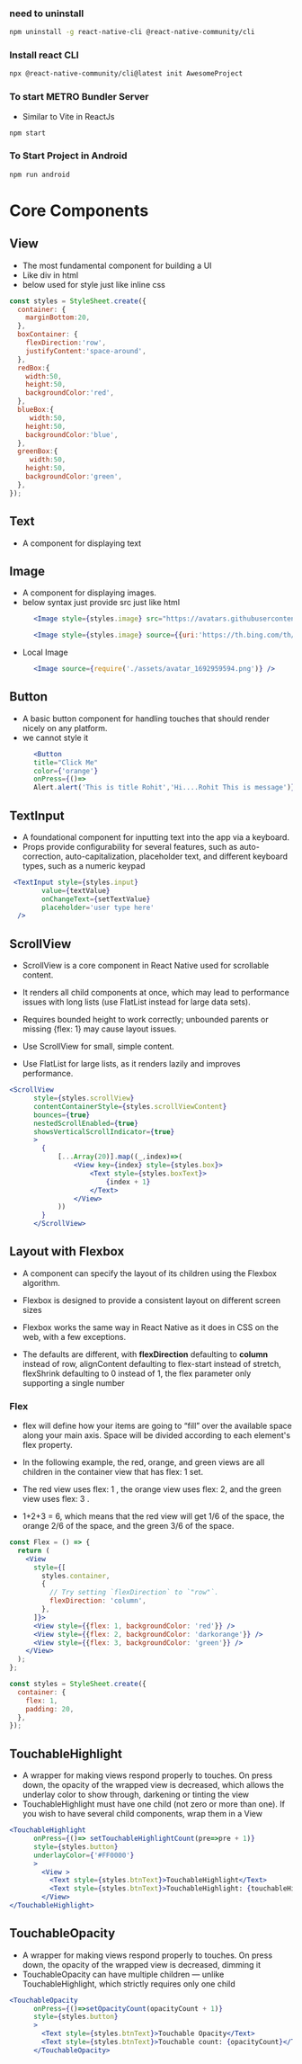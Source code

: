 
### need to uninstall
```bash
npm uninstall -g react-native-cli @react-native-community/cli
```

### Install react CLI
```bash
npx @react-native-community/cli@latest init AwesomeProject
```

### To start METRO Bundler Server
- Similar to Vite in ReactJs
```bash
npm start

```

### To Start Project in Android
```bash
npm run android

```



# Core Components
## View
- The most fundamental component for building a UI
- Like div in html
- below used for style just like inline css
```jsx
const styles = StyleSheet.create({
  container: {
    marginBottom:20,
  },
  boxContainer: {
    flexDirection:'row',
    justifyContent:'space-around',
  },
  redBox:{
    width:50,
    height:50,
    backgroundColor:'red',
  },
  blueBox:{
     width:50,
    height:50,
    backgroundColor:'blue',
  },
  greenBox:{
     width:50,
    height:50,
    backgroundColor:'green',
  },
});
```
## Text
- A component for displaying text



## Image
- A component for displaying images.
- below syntax just provide src just like html
```jsx
      <Image style={styles.image} src="https://avatars.githubusercontent.com/u/100376340?v=4" />
```
```jsx
      <Image style={styles.image} source={{uri:'https://th.bing.com/th/id/OIP.EEk3SQRrEku6QN3IU5gbXAHaDB?rs=1&pid=ImgDetMain'}} />


```
- Local Image
```jsx
      <Image source={require('./assets/avatar_1692959594.png')} />

```


## Button
- A basic button component for handling touches that should render nicely on any platform.
- we cannot style it
```jsx
      <Button 
      title="Click Me" 
      color={'orange'} 
      onPress={()=> 
      Alert.alert('This is title Rohit','Hi....Rohit This is message')}/>

```


## TextInput
- A foundational component for inputting text into the app via a keyboard. 
- Props provide configurability for several features, such as auto-correction, auto-capitalization, placeholder text, and different keyboard types, such as a numeric keypad
```jsx
 <TextInput style={styles.input}
        value={textValue}
        onChangeText={setTextValue}
        placeholder='user type here'
  />

```

## ScrollView

- ScrollView is a core component in React Native used for scrollable content.

- It renders all child components at once, which may lead to performance issues with long lists (use FlatList instead for large data sets).

- Requires bounded height to work correctly; unbounded parents or missing {flex: 1} may cause layout issues.

- Use ScrollView for small, simple content.

- Use FlatList for large lists, as it renders lazily and improves performance.
```jsx
<ScrollView
      style={styles.scrollView}
      contentContainerStyle={styles.scrollViewContent}
      bounces={true}
      nestedScrollEnabled={true}
      showsVerticalScrollIndicator={true}
      >
        {
            [...Array(20)].map((_,index)=>(
                <View key={index} style={styles.box}>
                    <Text style={styles.boxText}>
                        {index + 1}
                    </Text>
                </View>
            ))
        }
      </ScrollView>
```

## Layout with Flexbox
-  A component can specify the layout of its children using the Flexbox algorithm. 
- Flexbox is designed to provide a consistent layout on different screen sizes

- Flexbox works the same way in React Native as it does in CSS on the web, with a few exceptions. 
- The defaults are different, with **flexDirection** defaulting to **column** instead of row, alignContent defaulting to flex-start instead of stretch, flexShrink defaulting to 0 instead of 1, the flex parameter only supporting a single number

### Flex
- flex will define how your items are going to “fill” over the available space along your main axis. Space will be divided according to each element's flex property.

- In the following example, the red, orange, and green views are all children in the container view that has flex: 1 set. 
- The red view uses flex: 1 , the orange view uses flex: 2, and the green view uses flex: 3 .
- 1+2+3 = 6, which means that the red view will get 1/6 of the space, the orange 2/6 of the space, and the green 3/6 of the space.

```jsx
const Flex = () => {
  return (
    <View
      style={[
        styles.container,
        {
          // Try setting `flexDirection` to `"row"`.
          flexDirection: 'column',
        },
      ]}>
      <View style={{flex: 1, backgroundColor: 'red'}} />
      <View style={{flex: 2, backgroundColor: 'darkorange'}} />
      <View style={{flex: 3, backgroundColor: 'green'}} />
    </View>
  );
};

const styles = StyleSheet.create({
  container: {
    flex: 1,
    padding: 20,
  },
});

```

## TouchableHighlight

- A wrapper for making views respond properly to touches. On press down, the opacity of the wrapped view is decreased, which allows the underlay color to show through, darkening or tinting the view
- TouchableHighlight must have one child (not zero or more than one). If you wish to have several child components, wrap them in a View

```jsx
<TouchableHighlight
      onPress={()=> setTouchableHighlightCount(pre=>pre + 1)}
      style={styles.button}
      underlayColor={'#FF0000'}
      >
        <View >
          <Text style={styles.btnText}>TouchableHighlight</Text>
          <Text style={styles.btnText}>TouchableHighlight: {touchableHighlightCount}</Text>
        </View>
</TouchableHighlight>
```

## TouchableOpacity
- A wrapper for making views respond properly to touches. On press down, the opacity of the wrapped view is decreased, dimming it
- TouchableOpacity can have multiple children — unlike TouchableHighlight, which strictly requires only one child
```jsx
<TouchableOpacity
      onPress={()=>setOpacityCount(opacityCount + 1)}
      style={styles.button}
      >
        <Text style={styles.btnText}>Touchable Opacity</Text>
        <Text style={styles.btnText}>Touchable count: {opacityCount}</Text>
      </TouchableOpacity>
```




